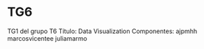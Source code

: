 # TG6
TG1 del grupo T6
Título: Data Visualization
Componentes:
  ajpmhh
  marcosvicentee
  juliamarmo
